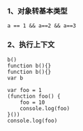 ### 1、对象转基本类型
``` 
a == 1 && a==2 && a==3
```
### 2、执行上下文
```
b()
function b(){}
function b(){}
var b
```

```
var foo = 1
(function foo() {
    foo = 10
    console.log(foo)
}()) 
console.log(foo)
```